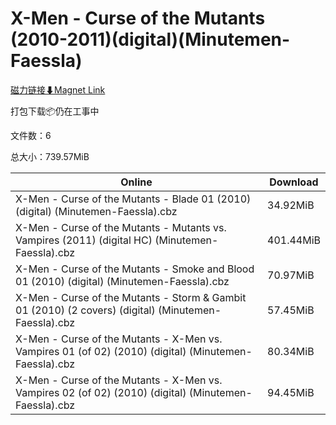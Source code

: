 # X-Men - Curse of the Mutants (2010-2011)(digital)(Minutemen-Faessla)

[磁力链接⬇Magnet Link](magnet:?xt=urn:btih:5119fd75cf620893489fc1fb3abfc38bba53c02a&dn=X-Men%20-%20Curse%20of%20the%20Mutants%20%282010-2011%29%28digital%29%28Minutemen-Faessla%29)

打包下载📦仍在工事中

文件数：6

总大小：739.57MiB

Online | Download
--- | ---
X-Men - Curse of the Mutants - Blade 01 (2010) (digital) (Minutemen-Faessla).cbz | 34.92MiB
X-Men - Curse of the Mutants - Mutants vs. Vampires (2011) (digital HC) (Minutemen-Faessla).cbz | 401.44MiB
X-Men - Curse of the Mutants - Smoke and Blood 01 (2010) (digital) (Minutemen-Faessla).cbz | 70.97MiB
X-Men - Curse of the Mutants - Storm & Gambit 01 (2010) (2 covers) (digital) (Minutemen-Faessla).cbz | 57.45MiB
X-Men - Curse of the Mutants - X-Men vs. Vampires 01 (of 02) (2010) (digital) (Minutemen-Faessla).cbz | 80.34MiB
X-Men - Curse of the Mutants - X-Men vs. Vampires 02 (of 02) (2010) (digital) (Minutemen-Faessla).cbz | 94.45MiB